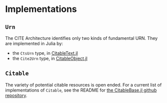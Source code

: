 # Implementations

## `Urn`

The CITE Architecture identifies only two kinds of fundamental URN.  They are implemented in Julia by:

- the `CtsUrn` type, in [CitableText.jl](https://github.com/cite-architecture/CitableText.jl)
- the `Cite2Urn` type, in [CitableObject.jl](https://github.com/cite-architecture/CitableObject.jl)


## `Citable`

The variety of potential citable resources is open ended.  For a current list of implementations of `Citable`, see the README for [the CitableBase.jl github repository](https://github.com/cite-architecture/CitableBase.jl).
